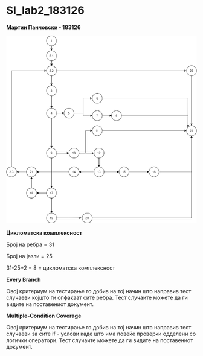 # SI_lab2_183126


**Мартин Панчовски - 183126**

![alt text](https://github.com/martinpanch/SI_Lab2_183126/blob/main/lab2_cfg.png)

**Цикломатска комплексност**

Број на ребра = 31

Број на јазли = 25

31-25+2 = 8 = цикломатска комплексност

**Every Branch**

Овој критериум на тестирање го добив на тој начин што направив тест случаеви којшто ги опфаќаат сите ребра. Тест случаите можете да ги видите на поставениот документ.

**Multiple-Condition Coverage**

Овој критериум на тестирање го добив на тој начин што направив тест случаеви за сите if - услови каде што има повеќе проверки одделени со логички оператори. Тест случаите можете да ги видите на поставениот документ.
